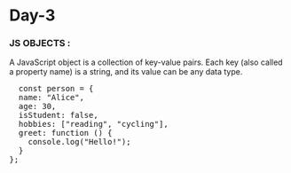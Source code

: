 # Day-3

<h3>JS OBJECTS :</h3>
<p>
A JavaScript object is a collection of key-value pairs. Each key (also called a property name) is a string, and its value can be any data type.
</p>
<pre>
  const person = {
  name: "Alice",
  age: 30,
  isStudent: false,
  hobbies: ["reading", "cycling"],
  greet: function () {
    console.log("Hello!");
  }
};

</pre>
